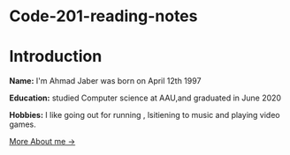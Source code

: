 # Code-201-reading-notes


# Introduction
 **Name:**  I'm Ahmad Jaber was born on April 12th 1997

 **Education:** 
 studied Computer science at AAU,and graduated in June 2020

 **Hobbies:** I like going out for running , lsitiening  to music and playing video games.





[More About me ->](https://aajaber.github.io/reading-notes/growth)